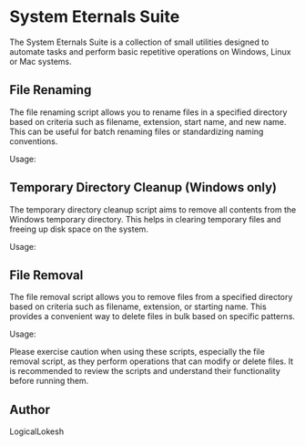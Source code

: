 # System Eternals Suite

The System Eternals Suite is a collection of small utilities designed to automate tasks and perform basic repetitive operations on Windows, Linux or Mac systems.

## File Renaming

The file renaming script allows you to rename files in a specified directory based on criteria such as filename, extension, start name, and new name. This can be useful for batch renaming files or standardizing naming conventions.

Usage:

## Temporary Directory Cleanup (Windows only)

The temporary directory cleanup script aims to remove all contents from the Windows temporary directory. This helps in clearing temporary files and freeing up disk space on the system.

Usage:

## File Removal

The file removal script allows you to remove files from a specified directory based on criteria such as filename, extension, or starting name. This provides a convenient way to delete files in bulk based on specific patterns.

Usage:

Please exercise caution when using these scripts, especially the file removal script, as they perform operations that can modify or delete files. It is recommended to review the scripts and understand their functionality before running them.

## Author

LogicalLokesh
